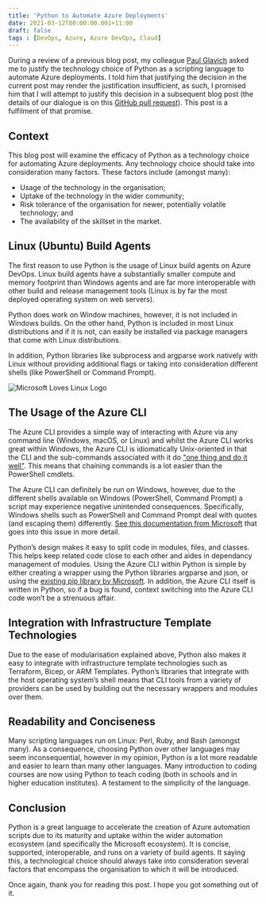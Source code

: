 ```yaml
---
title: 'Python to Automate Azure Deployments'
date: 2021-03-12T00:00:00.001+11:00
draft: false
tags : [DevOps, Azure, Azure DevOps, Cloud]
---
```


During a review of a previous blog post, my colleague [Paul Glavich](https://weblogs.asp.net/pglavich) asked me to
justify the technology choice of Python as a scripting language to automate
Azure deployments. I told him that justifying the decision in the current post
may render the justification insufficient, as such, I promised him that I will
attempt to justify this decision in a subsequent blog post (the details of our
dialogue is on this [GitHub pull
request](https://github.com/RaphHaddad/blog/pull/22)).
This post is a fulfilment of that promise.

## Context

This blog post will examine the efficacy of Python as a technology choice for
automating Azure deployments. Any technology choice should take into
consideration
many factors. These factors include (amongst many):

- Usage of the technology in the organisation;
- Uptake of the technology in the wider community;
- Risk tolerance of the organisation for newer, potentially volatile technology; and
- The availability of the skillset in the market.

## Linux (Ubuntu) Build Agents

The first reason to use Python is the usage of Linux build agents on Azure DevOps. Linux build agents have a substantially smaller compute and memory footprint than Windows agents and are far more interoperable with other build and release management tools (Linux is by far the most deployed operating system on web servers).

Python does work on Window machines, however, it is not included in Windows builds. On the other hand, Python is included in most Linux distributions and if it is not, can easily be installed via package managers that come with Linux distributions.

In addition, Python libraries like subprocess and argparse work natively with Linux without providing additional flags or taking into consideration different shells (like PowerShell or Command Prompt).

![Microsoft Loves Linux Logo](/images/ms-heart-linux.png "Microsoft Loves Linux Logo")

## The Usage of the Azure CLI

The Azure CLI provides a simple way of interacting with Azure via any command line (Windows, macOS, or Linux) and whilst the Azure CLI works great within Windows, the Azure CLI is idiomatically Unix-oriented in that the CLI and the sub-commands associated with it do ["one thing and do it well"](https://en.m.wikipedia.org/wiki/Unix_philosophy). This means that chaining commands is a lot easier than the PowerShell cmdlets.

The Azure CLI can definitely be run on Windows, however, due to the different shells available on Windows (PowerShell, Command Prompt) a script may experience negative unintended consequences. Specifically, Windows shells such as PowerShell and Command Prompt deal with quotes (and escaping them) differently. [See this documentation from Microsoft](https://docs.microsoft.com/en-us/cli/azure/use-cli-effectively#quoting-issues) that goes into this issue in more detail.

Python’s design makes it easy to split code in modules, files, and classes. This helps keep related code close to each other and aides in dependancy management of modules. Using the Azure CLI within Python is simple by either creating a wrapper using the Python libraries argparse and json, or using the [existing pip library by Microsoft](https://github.com/Azure/azure-cli). In addition, the Azure CLI itself is written in Python, so if a bug is found, context switching into the Azure CLI code won’t be a strenuous affair.  

## Integration with Infrastructure Template Technologies

Due to the ease of modularisation explained above, Python also makes it easy to integrate with infrastructure template technologies such as Terraform, Bicep, or ARM Templates.  Python’s libraries that integrate with the host operating system’s shell means that CLI tools from a variety of providers can be used by building out the necessary wrappers and modules over them. 

## Readability and Conciseness

Many scripting languages run on Linux: Perl, Ruby, and Bash (amongst many). As a consequence, choosing Python over other languages may seem inconsequential, however in my opinion, Python is a lot more readable and easier to learn than many other languages. Many introduction to coding courses are now using Python to teach coding (both in schools and in higher education institutes). A testament to the simplicity of the language. 

## Conclusion

Python is a great language to accelerate the creation of Azure automation scripts due to its maturity and uptake within the wider automation ecosystem (and specifically the Microsoft ecosystem). It is concise, supported,  interoperable, and runs on a variety of build agents. It saying this, a technological choice should always take into consideration several factors that encompass the organisation to which it will be introduced.

Once again, thank you for reading this post. I hope you got something out of it. 
